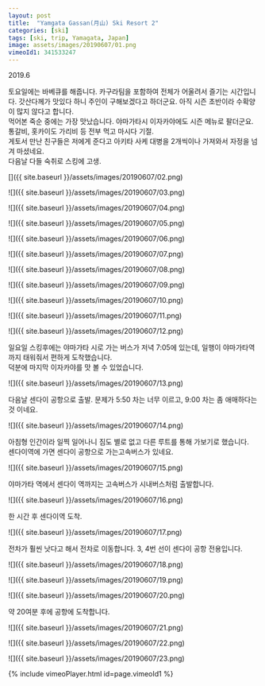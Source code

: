 ```yaml
---
layout: post
title:  "Yamgata Gassan(月山) Ski Resort 2"
categories: [ski]
tags: [ski, trip, Yamagata, Japan]
image: assets/images/20190607/01.png
vimeoId1: 341533247
---
```

2019.6

토요일에는 바베큐를 해줍니다. 카구라팀을 포함하여 전체가 어울려서 즐기는 시간입니다.
갓산다께가 맛있다 하니 주인이 구해보겠다고 하더군요. 아직 시즌 초반이라 수확양이 많지 않다고 합니다.    
먹어본 죽순 중에는 가장 맛났습니다. 야마가타시 이자카야에도 시즌 메뉴로 팔더군요.    
통갈비, 홋카이도 가리비 등 전부 먹고 마시다 기절.   
게토서 만난 친구들은 저에게 준다고 아키타 사케 대병을 2개씩이나 가져와서 자정을 넘겨 마셨네요.   
다음날 다들 숙취로 스킹에 고생.

[]({{ site.baseurl }}/assets/images/20190607/02.png)

![]({{ site.baseurl }}/assets/images/20190607/03.png)

![]({{ site.baseurl }}/assets/images/20190607/04.png)

![]({{ site.baseurl }}/assets/images/20190607/05.png)

![]({{ site.baseurl }}/assets/images/20190607/06.png)

![]({{ site.baseurl }}/assets/images/20190607/07.png)

![]({{ site.baseurl }}/assets/images/20190607/08.png)

![]({{ site.baseurl }}/assets/images/20190607/09.png)

![]({{ site.baseurl }}/assets/images/20190607/10.png)

![]({{ site.baseurl }}/assets/images/20190607/11.png)

![]({{ site.baseurl }}/assets/images/20190607/12.png)

일요일 스킹후에는 야마가타 시로 가는 버스가 저녁 7:05에 있는데, 일행이 야마가타역까지 태워줘서 편하게 도착했습니다.   
덕분에 마지막 이자카야를 맛 볼 수 있었습니다.

![]({{ site.baseurl }}/assets/images/20190607/13.png)

다음날 센다이 공항으로 출발. 문제가 5:50 차는 너무 이르고, 9:00 차는 좀 애매하다는것 이네요.

![]({{ site.baseurl }}/assets/images/20190607/14.png)

아침형 인간이라 일찍 일어나니 짐도 별로 없고 다른 루트를 통해 가보기로 했습니다.    
센다이역에 가면 센다이 공항으로 가는고속버스가 있네요.

![]({{ site.baseurl }}/assets/images/20190607/15.png)

야마가타 역에서 센다이 역까지는 고속버스가 시내버스처럼 출발합니다.

![]({{ site.baseurl }}/assets/images/20190607/16.png)

한 시간 후 센다이역 도착.

![]({{ site.baseurl }}/assets/images/20190607/17.png)

전차가 훨씬 낫다고 해서 전차로 이동합니다. 3, 4번 선이 센다이 공항 전용입니다.

![]({{ site.baseurl }}/assets/images/20190607/18.png)


![]({{ site.baseurl }}/assets/images/20190607/19.png)

![]({{ site.baseurl }}/assets/images/20190607/20.png)

약 20여분 후에 공항에 도착합니다.

![]({{ site.baseurl }}/assets/images/20190607/21.png)


![]({{ site.baseurl }}/assets/images/20190607/22.png)


![]({{ site.baseurl }}/assets/images/20190607/23.png)


{% include vimeoPlayer.html id=page.vimeoId1 %}
